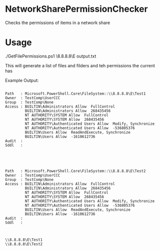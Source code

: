 # NetworkSharePermissionChecker
Checks the permissions of items in a network share

# Usage
./GetFilePermissions.ps1 \\8.8.8.8\E output.txt

This will generate a list of files and filders and teh permissions the current has

Example Output:
```

Path   : Microsoft.PowerShell.Core\FileSystem::\\8.8.8.8\E\Test1
Owner  : TestComp\UserCCC
Group  : TestComp\None
Access : BUILTIN\Administrators Allow  FullControl
         BUILTIN\Administrators Allow  268435456
         NT AUTHORITY\SYSTEM Allow  FullControl
         NT AUTHORITY\SYSTEM Allow  268435456
         NT AUTHORITY\Authenticated Users Allow  Modify, Synchronize
         NT AUTHORITY\Authenticated Users Allow  -536805376
         BUILTIN\Users Allow  ReadAndExecute, Synchronize
         BUILTIN\Users Allow  -1610612736
Audit  : 
Sddl   : 





Path   : Microsoft.PowerShell.Core\FileSystem::\\8.8.8.8\E\Test2
Owner  : TestComp\UserCCC
Group  : TestComp\None
Access : BUILTIN\Administrators Allow  FullControl
         BUILTIN\Administrators Allow  268435456
         NT AUTHORITY\SYSTEM Allow  FullControl
         NT AUTHORITY\SYSTEM Allow  268435456
         NT AUTHORITY\Authenticated Users Allow  Modify, Synchronize
         NT AUTHORITY\Authenticated Users Allow  -536805376
         BUILTIN\Users Allow  ReadAndExecute, Synchronize
         BUILTIN\Users Allow  -1610612736
Audit  : 
Sddl   : 



\\8.8.8.8\E\Test1
\\8.8.8.8\E\Test2

```